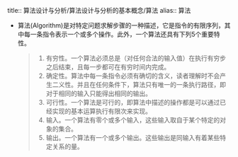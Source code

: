 title:: 算法设计与分析/算法设计与分析的基本概念/算法
alias:: 算法

- 算法(Algorithm)是对特定问题求解步骤的一种描述，它是指令的有限序列，其中每一条指令表示一个或多个操作。此外，一个算法还具有下列5个重要特性。
  > 1. 有穷性。一个算法必须总是（对任何合法的输入值）在执行有穷步之后结束，且每一步都可在有穷时间内完成。
  > 2. 确定性。算法中每一条指令必须有确切的含义，读者理解时不会产生二义性。并且在任何条件下，算法只有唯一的一条执行路径，即对于相同的输入只能得出相同的输出。
  > 3. 可行性。一个算法是可行的，即算法中描述的操作都是可以通过已经实现的基本运算执行有限次来实现。
  > 4. 输入。一个算法有零个或多个输入，这些输入取自于某个特定的对象的集合。
  > 5. 输出。一个算法有一个或多个输出。这些输出是同输入有着某些特定关系的量。